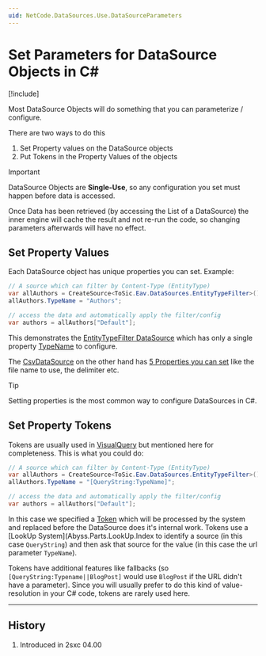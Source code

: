 ```yaml
---
uid: NetCode.DataSources.Use.DataSourceParameters
---
```


# Set Parameters for DataSource Objects in C#

[!include[](~/basics/stack/_shared-float-summary.md)]
<style>.context-box-summary .datasource, .context-box-summary .process-razor-app, .context-box-summary .process-web-api-app { visibility: visible; } </style>

Most DataSource Objects will do something that you can parameterize / configure. 

There are two ways to do this

1. Set Property values on the DataSource objects
1. Put Tokens in the Property Values of the objects

> [!IMPORTANT]
> DataSource Objects are **Single-Use**, so any configuration you set must happen before data is accessed. 
>
> Once Data has been retrieved (by accessing the List of a DataSource) the inner engine 
> will cache the result and not re-run the code, so changing parameters afterwards will have no effect. 

## Set Property Values 

Each DataSource object has unique properties you can set. Example:

```cs
// A source which can filter by Content-Type (EntityType)
var allAuthors = CreateSource<ToSic.Eav.DataSources.EntityTypeFilter>();
allAuthors.TypeName = "Authors";

// access the data and automatically apply the filter/config
var authors = allAuthors["Default"]; 
``` 

This demonstrates the [EntityTypeFilter DataSource](xref:ToSic.Eav.DataSources.EntityTypeFilter) which has only a single property [TypeName](xref:ToSic.Eav.DataSources.EntityTypeFilter.TypeName) to configure.

The [CsvDataSource](xref:ToSic.Eav.DataSources.CsvDataSource) on the other hand has [5 Properties you can set](xref:ToSic.Eav.DataSources.CsvDataSource#properties) like the file name to use, the delimiter etc.

> [!TIP]
> Setting properties is the most common way to configure DataSources in C#.

## Set Property Tokens

Tokens are usually used in [VisualQuery](xref:Basics.Query.VisualQuery.Index) but mentioned here for completeness. This is what you could do:

```cs
// A source which can filter by Content-Type (EntityType)
var allAuthors = CreateSource<ToSic.Eav.DataSources.EntityTypeFilter>();
allAuthors.TypeName = "[QueryString:TypeName]";

// access the data and automatically apply the filter/config
var authors = allAuthors["Default"]; 
``` 

In this case we specified a [Token](xref:Abyss.Parts.LookUp.Tokens) which will be processed by the system and replaced before the DataSource does it's internal work. 
Tokens use a [LookUp System](Abyss.Parts.LookUp.Index to identify a source (in this case `QueryString`) 
and then ask that source for the value (in this case the url parameter `TypeName`). 

Tokens have additional features like fallbacks (so `[QueryString:Typename||BlogPost]` would use `BlogPost` if the URL didn't have a parameter). Since you will usually prefer to do this kind of value-resolution in your C# code, tokens are rarely used here.


---

## History

1. Introduced in 2sxc 04.00
